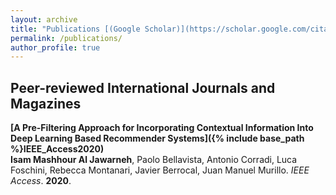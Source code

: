 ```yaml
---
layout: archive
title: "Publications [(Google Scholar)](https://scholar.google.com/citations?user=hv5C-NIAAAAJ&hl=en)"
permalink: /publications/
author_profile: true
---
```

## Peer-reviewed International Journals and Magazines

<b>[A Pre-Filtering Approach for Incorporating Contextual Information Into Deep Learning Based Recommender Systems]({% include base_path %}IEEE_Access2020)</b><br>
<b>Isam Mashhour Al Jawarneh</b>, Paolo Bellavista, Antonio Corradi, Luca Foschini, Rebecca Montanari, Javier Berrocal, Juan Manuel Murillo. <i>IEEE Access</i>. <b>2020</b>.

